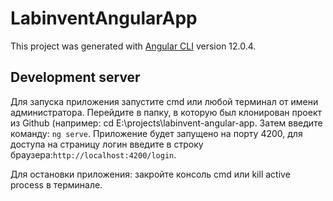 # LabinventAngularApp

This project was generated with [Angular CLI](https://github.com/angular/angular-cli) version 12.0.4.

## Development server

Для запуска приложения запустите cmd или любой терминал от имени администратора. Перейдите в папку, в которую был клонирован проект из Github (например: cd E:\projects\labinvent-angular-app. Затем введите команду: `ng serve`. Приложение будет запущено на порту 4200, для доступа на страницу логин введите в строку браузера:`http://localhost:4200/login`.

Для остановки приложения: закройте консоль cmd или kill active process в терминале.

